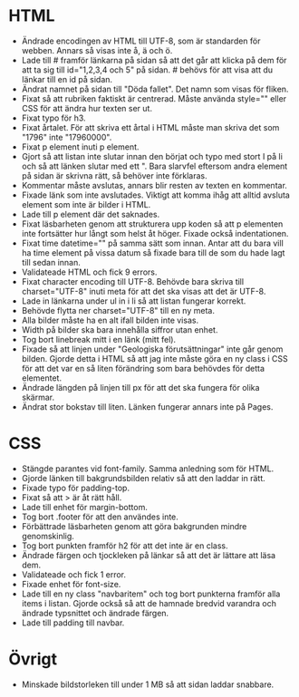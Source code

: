 # HTML
* Ändrade encodingen av HTML till UTF-8, som är standarden för webben. Annars så visas inte å, ä och ö.
* Lade till # framför länkarna på sidan så att det går att klicka på dem för att ta sig till id="1,2,3,4 och 5" på sidan. # behövs för att visa att du länkar till en id på sidan.
* Ändrat namnet på sidan till "Döda fallet". Det namn som visas för fliken.
* Fixat så att rubriken faktiskt är centrerad. Måste använda style="" eller CSS för att ändra hur texten ser ut.
* Fixat typo för h3.
* Fixat årtalet. För att skriva ett årtal i HTML måste man skriva det som "1796" inte "17960000".
* Fixat p element inuti p element.
* Gjort så att listan inte slutar innan den börjat och typo med stort I på li och så att länken slutar med ett ". Bara slarvfel eftersom andra element på sidan är skrivna rätt, så behöver inte förklaras.
* Kommentar måste avslutas, annars blir resten av texten en kommentar.
* Fixade länk som inte avslutades. Viktigt att komma ihåg att alltid avsluta element som inte är bilder i HTML.
* Lade till p element där det saknades.
* Fixat läsbarheten genom att strukturera upp koden så att p elementen inte fortsätter hur långt som helst åt höger. Fixade också indentationen.
* Fixat time datetime="" på samma sätt som innan. Antar att du bara vill ha time element på vissa datum så fixade bara till de som du hade lagt till sedan innan.
* Validateade HTML och fick 9 errors.
* Fixat character encoding till UTF-8. Behövde bara skriva till charset="UTF-8" inuti meta för att det ska visas att det är UTF-8.
* Lade in länkarna under ul in i li så att listan fungerar korrekt.
* Behövde flytta ner charset="UTF-8" till en ny meta.
* Alla bilder måste ha en alt ifall bilden inte visas.
* Width på bilder ska bara innehålla siffror utan enhet.
* Tog bort linebreak mitt i en länk (mitt fel).
* Fixade så att linjen under "Geologiska förutsättningar" inte går genom bilden. Gjorde detta i HTML så att jag inte måste göra en ny class i CSS för att det var en så liten förändring som bara behövdes för detta elementet.
* Ändrade längden på linjen till px för att det ska fungera för olika skärmar.
* Ändrat stor bokstav till liten. Länken fungerar annars inte på Pages.
# CSS
* Stängde parantes vid font-family. Samma anledning som för HTML.
* Gjorde länken till bakgrundsbilden relativ så att den laddar in rätt.
* Fixade typo för padding-top.
* Fixat så att > är åt rätt håll.
* Lade till enhet för margin-bottom.
* Tog bort .footer för att den användes inte.
* Förbättrade läsbarheten genom att göra bakgrunden mindre genomskinlig.
* Tog bort punkten framför h2 för att det inte är en class.
* Ändrade färgen och tjockleken på länkar så att det är lättare att läsa dem.
* Validateade och fick 1 error.
* Fixade enhet för font-size.
* Lade till en ny class "navbaritem" och tog bort punkterna framför alla items i listan. Gjorde också så att de hamnade bredvid varandra och ändrade typsnittet och ändrade färgen.
* Lade till padding till navbar.
# Övrigt
* Minskade bildstorleken till under 1 MB så att sidan laddar snabbare.
